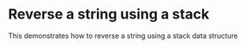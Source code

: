 # Reverse a string using a stack

This demonstrates how to reverse a string using a stack data structure
